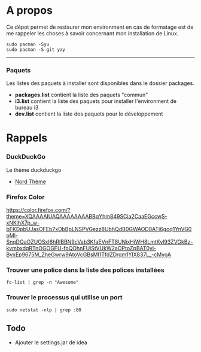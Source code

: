 # A propos

Ce dépot permet de restaurer mon environment en cas de formatage est de me rappeler les choses à savoir concernant mon installation de Linux. 

```shell
sudo pacman -Syu
sudo pacman -S git yay
```
---

### Paquets

Les listes des paquets à installer sont disponibles dans le dossier packages. 

- **packages.list** contient la liste des paquets "commun"
- **i3.list** contient la liste des paquets pour installer l'environment de bureau i3
- **dev.list** contient la liste des paquets pour le développement

# Rappels

### DuckDuckGo
Le thème duckduckgo 
 - [Nord Thème](https://duckduckgo.com/?kae=d&k7=222D32&kj=1d272b&ko=d&kaa=B48EAD&k9=5E81AC&ku=-1&k8=828e9a&kx=A3BE8C&kai=1&k18=-1&kw=n&kg=g&kz=1&kc=-1&kac=-1&kaj=m&kam=bing-maps&kak=-1&kax=-1&kaq=-1&kap=-1&kao=-1&atb=v156-6)

### Firefox Color
https://color.firefox.com/?theme=XQAAAAIUAQAAAAAAAABBqYhm849SCia2CaaEGccwS-xNKlhX7p_w-bFKDpbUJasOFEb7xDbBpLNSPVGezz8UbhQdB0GWAOD8ATi6goq1YnVG0pMl-SnqDQaOZUOSxI6hRIBBN9cVab3KfaEVnFT8UNixHiWH8LmtKyl93ZVGkBz-kvmbxdqRTnOGOGFU-foQOhnFUiStVUkW2aOPtoZpBAT0yl-BvxEp9675M_ZheGwrw9AtoVcGBsMl1TfdZDrqm1YIX837L_-cMyoA

### Trouver une police dans la liste des polices installées
```shell
fc-list | grep -n "Awesome"
```

### Trouver le processus qui utilise un port
```shell
sudo netstat -nlp | grep :80
```

## Todo
 - Ajouter le settings.jar de idea
